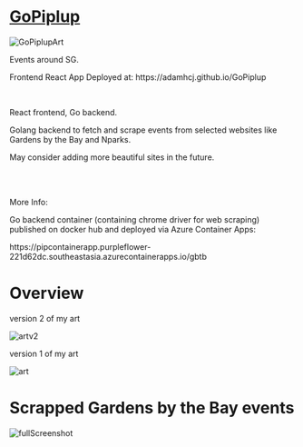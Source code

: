 # [GoPiplup](https://piplupowo.github.io/GoPiplup)

![GoPiplupArt](https://github.com/piplupOwo/GoPiplup/assets/82926705/8b37dc1f-a2de-4a14-ba28-475e336ccd06)

<p>Events around SG.</p> 
<p>Frontend React App Deployed at: https://adamhcj.github.io/GoPiplup</p>
<br/>
<p>React frontend, Go backend.</p>
<p>Golang backend to fetch and scrape events from selected websites like Gardens by the Bay and Nparks.</p>
<p>May consider adding more beautiful sites in the future.</p>
<br/>


<br/>
<p>More Info:</p>
<p>Go backend container (containing chrome driver for web scraping) published on docker hub and deployed via Azure Container Apps:</p>
<p>https://pipcontainerapp.purpleflower-221d62dc.southeastasia.azurecontainerapps.io/gbtb</p>


<h1> Overview </h1>
<p> version 2 of my art </p>

![artv2](https://github.com/piplupOwo/GoPiplup/assets/82926705/272201ed-a6b7-4223-8768-3d7b716aef23)

<p> version 1 of my art </p>

![art](https://github.com/piplupOwo/GoPiplup/assets/82926705/3f8bafa3-3fcf-43d1-8daf-fc3a35b9a230)

<h1>Scrapped Gardens by the Bay events</h1>

![fullScreenshot](https://github.com/piplupOwo/GoPiplup/assets/82926705/6cacb8a5-31ef-4049-976a-3e4c51f124f7)
